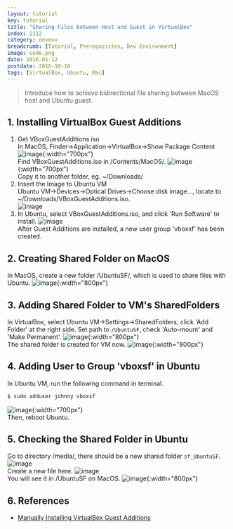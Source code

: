 ```yaml
---
layout: tutorial
key: tutorial
title: "Sharing Files between Host and Guest in VirtualBox"
index: 2112
category: devenv
breadcrumb: [Tutorial, Prerequisites, Dev Environment]
image: code.png
date: 2016-01-12
postdate: 2016-10-10
tags: [VirtualBox, Ubuntu, Mac]
---
```


> Introduce how to achieve bidirectional file sharing between MacOS host and Ubuntu guest.

## 1. Installing VirtualBox Guest Additions
1) Get VBoxGuestAdditions.iso  
In MacOS, Finder->Application->VirtualBox->Show Package Content
![image](/public/images/devops/2112/virtualbox.png){:width="700px"}  
Find VBoxGuestAdditions.iso in /Contents/MacOS/.
![image](/public/images/devops/2112/iso.png){:width="700px"}  
Copy it to another folder, eg. ~/Downloads/  
2) Insert the Image to Ubuntu VM  
Ubuntu VM->Devices->Optical Drives->Choose disk image..., locate to ~/Downloads/VBoxGuestAdditions.iso.  
![image](/public/images/devops/2112/addimage.png)  
3) In Ubuntu, select VBoxGuestAdditions.iso, and click 'Run Software' to install.
![image](/public/images/devops/2112/installguestadditions.png)  
After Guest Additions are installed, a new user group 'vboxsf' has been created.  

## 2. Creating Shared Folder on MacOS
In MacOS, create a new folder /UbuntuSF/, which is used to share files with Ubuntu.
![image](/public/images/devops/2112/createsharedfolder.png){:width="800px"}  

## 3. Adding Shared Folder to VM's SharedFolders
In VirtualBox, select Ubuntu VM->Settings->SharedFolders, click 'Add Folder' at the right side. Set path to `/UbuntuSF`, check 'Auto-mount' and 'Make Permanent'.
![image](/public/images/devops/2112/addshare.png){:width="800px"}  
The shared folder is created for VM now.
![image](/public/images/devops/2112/sharedfolders.png){:width="800px"}  

## 4. Adding User to Group 'vboxsf' in Ubuntu
In Ubuntu VM, run the following command in terminal.
```sh
$ sudo adduser johnny vboxsf
```
![image](/public/images/devops/2112/adduser.png){:width="700px"}  
Then, reboot Ubuntu.

## 5. Checking the Shared Folder in Ubuntu
Go to directory /media/, there should be a new shared folder `sf_UbuntuSF`.
![image](/public/images/devops/2112/ubuntusf.png)  
Create a new file here.
![image](/public/images/devops/2112/sharedfile.png)  
You will see it in /UbuntuSF on MacOS.
![image](/public/images/devops/2112/macsf.png){:width="800px"}  

## 6. References
* [Manually Installing VirtualBox Guest Additions](https://osquest.com/2012/11/13/tip-manually-installing-virtualbox-guest-additions/)
